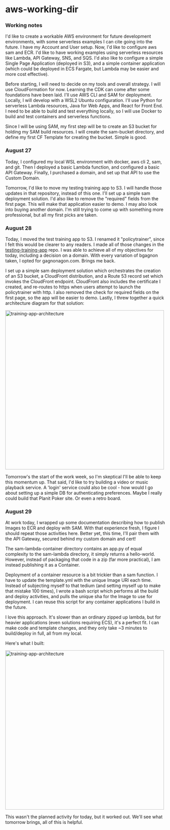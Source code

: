 # aws-working-dir

### Working notes

I'd like to create a workable AWS environment for future development environments, with some serverless examples I can cite going into the future. I have my Account and User setup. Now, I'd like to configure aws sam and ECR. I'd like to have working examples using serverless resources like Lambda, API Gateway, SNS, and SQS. I'd also like to configure a simple Single Page Application (deployed in S3), and a simple container application (which could be deployed in ECS Fargate, but Lambda may be easier and more cost effective). 

Before starting, I will need to decide on my tools and overall strategy. I will use CloudFormation for now. Learning the CDK can come after some foundations have been laid. I'll use AWS CLI and SAM for deployment. Locally, I will develop with a WSL2 Ubuntu configuration. I'll use Python for serverless Lambda resources, Java for Web Apps, and React for Front End. I need to be able to build and test everything locally, so I will use Docker to build and test containers and serverless functions. 

Since I will be using SAM, my first step will be to create an S3 bucket for holding my SAM build resources. I will create the sam-bucket directory, and define my first CF Template for creating the bucket. Simple is good. 

### August 27
Today, I configured my local WSL environment with docker, aws cli 2, sam, and git. Then I deployed a basic Lambda function, and configured a basic API Gateway. Finally, I purchased a domain, and set up that API to use the Custom Domain. 

Tomorrow, I'd like to move my testing training app to S3. I will handle those updates in that repository, instead of this one. I'll set up a simple sam deployment solution. I'd also like to remove the "required" fields from the first page. This will make that application easier to demo. I may also look into buying another domain. I'm still trying to come up with something more professional, but all my first picks are taken. 

### August 28
Today, I moved the test training app to S3. I renamed it "policytrainer", since I felt this would be clearer to any readers. I made all of those changes in the [testing-training-app](https://github.com/bgagnon93/testing-training-app) repo. I was able to achieve all of my objectives for today, including a decision on a domain. With every variation of bgagnon taken, I opted for gagnonagon.com. Brings me back. 

I set up a simple sam deployment solution which orchestrates the creation of an S3 bucket, a CloudFront distribution, and a Route 53 record set which invokes the CloudFront endpoint. CloudFront also includes the certificate I created, and re-routes to https when users attempt to launch the policytrainer with http. I also removed the check for required fields on the first page, so the app will be easier to demo. Lastly, I threw together a quick architecture diagram for that solution:

<img src="https://user-images.githubusercontent.com/38666646/187100897-783ebf0d-13b6-480f-b750-ea4fb04945b8.png" alt="training-app-architecture" width="500">

Tomorrow's the start of the work week, so I'm skeptical I'll be able to keep this momentum up. That said, I'd like to try building a video or music playback service. A 'login' service could also be cool - how would I go about setting up a simple DB for authenticating preferences. Maybe I really could build that Planit Poker site. Or even a retro board. 

### August 29
At work today, I wrapped up some documentation describing how to publish Images to ECR and deploy with SAM. With that experience fresh, I figure I should repeat those activities here. Better yet, this time, I'll pair them with the API Gateway, secured behind my custom domain and cert!

The sam-lambda-container directory contains an app.py of equal complexity to the sam-lambda directory, it simply returns a hello-world. However, instead of packaging that code in a zip (far more practical), I am instead publishing it as a Container.

Deployment of a container resource is a bit trickier than a sam function. I have to update the template.yml with the unique Image URI each time. Instead of subjecting myself to that tedium (and setting myself up to make that mistake 100 times), I wrote a bash script which performs all the build and deploy activities, and pulls the unique sha for the Image to use for deployment. I can reuse this script for any container applications I build in the future. 

I love this approach. It's slower than an ordinary zipped up lambda, but for heavier applications (even solutions requiring ECS), it's a perfect fit. I can make code and template changes, and they only take ~3 minutes to build/deploy in full, all from my local. 

Here's what I built:

<img src="https://user-images.githubusercontent.com/38666646/187336795-dffd24ef-89e8-46a0-b8eb-e96126efa1e0.png" alt="training-app-architecture" width="500">

This wasn't the planned activity for today, but it worked out. We'll see what tomorrow brings, all of this is helpful. 
